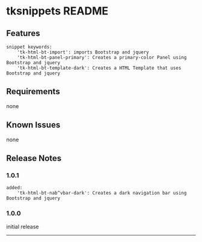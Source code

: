 # tksnippets README

## Features
```
snippet keywords:
    'tk-html-bt-import': imports Bootstrap and jquery
    'tk-html-bt-panel-primary': Creates a primary-color Panel using Bootstrap and jquery
    'tk-html-bt-template-dark': Creates a HTML Template that uses Bootstrap and jquery
```
## Requirements

none

## Known Issues

none

## Release Notes

### 1.0.1
```
added:
    'tk-html-bt-nab^vbar-dark': Creates a dark navigation bar using Bootstrap and jquery

```

### 1.0.0
initial release

-----------------------------------------------------------------------------------------------------------

